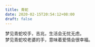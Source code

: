 ```yaml
---
title: 青蛇
date: 2020-02-15T20:54:12+08:00
draft: false
---
```


梦见青蛇咬手，吉兆，生活会无忧无虑。<br>
梦见青蛇咬老婆的手，意味着爱情会很幸福。<br>
